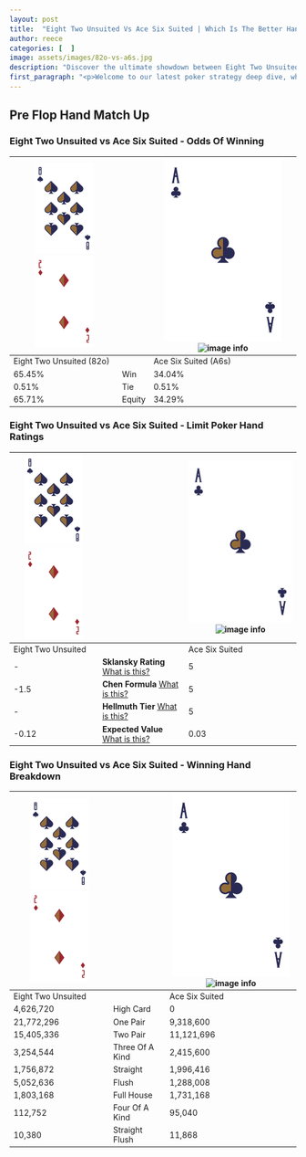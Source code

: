 ```yaml
---
layout: post
title:  "Eight Two Unsuited Vs Ace Six Suited | Which Is The Better Hand In Poker? A Complete Guide"
author: reece
categories: [  ]
image: assets/images/82o-vs-a6s.jpg
description: "Discover the ultimate showdown between Eight Two Unsuited and Ace Six Suited in poker! Uncover the odds, strategies, and scenarios where one hand triumphs over the other. Get ready to up your poker game with this thrilling analysis."
first_paragraph: "<p>Welcome to our latest poker strategy deep dive, where we're pitting two distinct hands against each other in a high-stakes showdown: Eight Two Unsuited vs Ace Six Suited.</p><p>In the dynamic world of poker, every decision counts, and knowing which hand holds the upper hand is key to your success at the table.</p><p>In this article, we'll dissect these two hands, explore the scenarios where one dominates the other, and equip you with the knowledge to make strategic choices that can tip the odds in your favor.</p><p>Get ready to unravel the intriguing dynamics of these poker hands and elevate your game to new heights.</p>"
---
```




[comment]: # (sp0)

## Pre Flop Hand Match Up

<div class="table hand-ratings" markdown="1"> 



### Eight Two Unsuited vs Ace Six Suited - Odds Of Winning


    
| ![image info](assets/images/hand1/8.png) ![image info](assets/images/hand1/2o.png) |  | ![image info](assets/images/hand2/A.png) ![image info](assets/images/hand2/6s.png) |
| -------- | -------- | -------- |
| Eight Two Unsuited (82o) |  | Ace Six Suited (A6s) |
| 65.45% | Win | 34.04% |
| 0.51% | Tie | 0.51% |
| 65.71% | Equity | 34.29% |




[comment]: # (sp1)



### Eight Two Unsuited vs Ace Six Suited - Limit Poker Hand Ratings


    
| ![image info](assets/images/hand1/8.png) ![image info](assets/images/hand1/2o.png) |  | ![image info](assets/images/hand2/A.png) ![image info](assets/images/hand2/6s.png) |
| -------- | -------- | -------- |
| Eight Two Unsuited |  | Ace Six Suited |
| - | **Sklansky Rating** [What is this?](/sklansky-rating-explained) | 5 |
| -1.5 | **Chen Formula** [What is this?](/chen-formula-explained) | 5 |
| - | **Hellmuth Tier** [What is this?](/Hellmuth-tier-explained) | 5 |
| -0.12 | **Expected Value** [What is this?](/expected-value-explained) | 0.03 |




[comment]: # (sp2)



### Eight Two Unsuited vs Ace Six Suited - Winning Hand Breakdown


    
| ![image info](assets/images/hand1/8.png) ![image info](assets/images/hand1/2o.png) |  | ![image info](assets/images/hand2/A.png) ![image info](assets/images/hand2/6s.png) |
| -------- | -------- | -------- |
| Eight Two Unsuited |  | Ace Six Suited |
| 4,626,720 | High Card | 0 |
| 21,772,296 | One Pair | 9,318,600 |
| 15,405,336 | Two Pair | 11,121,696 |
| 3,254,544 | Three Of A Kind | 2,415,600 |
| 1,756,872 | Straight | 1,996,416 |
| 5,052,636 | Flush | 1,288,008 |
| 1,803,168 | Full House | 1,731,168 |
| 112,752 | Four Of A Kind | 95,040 |
| 10,380 | Straight Flush | 11,868 |




[comment]: # (sp3)



</div>

[comment]: # (sp4)



[comment]: # (sp5)

